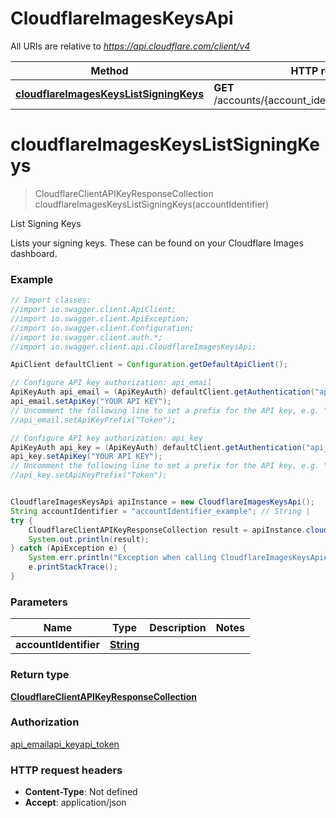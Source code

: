 # CloudflareImagesKeysApi

All URIs are relative to *https://api.cloudflare.com/client/v4*

Method | HTTP request | Description
------------- | ------------- | -------------
[**cloudflareImagesKeysListSigningKeys**](CloudflareImagesKeysApi.md#cloudflareImagesKeysListSigningKeys) | **GET** /accounts/{account_identifier}/images/v1/keys | List Signing Keys

<a name="cloudflareImagesKeysListSigningKeys"></a>
# **cloudflareImagesKeysListSigningKeys**
> CloudflareClientAPIKeyResponseCollection cloudflareImagesKeysListSigningKeys(accountIdentifier)

List Signing Keys

Lists your signing keys. These can be found on your Cloudflare Images dashboard.

### Example
```java
// Import classes:
//import io.swagger.client.ApiClient;
//import io.swagger.client.ApiException;
//import io.swagger.client.Configuration;
//import io.swagger.client.auth.*;
//import io.swagger.client.api.CloudflareImagesKeysApi;

ApiClient defaultClient = Configuration.getDefaultApiClient();

// Configure API key authorization: api_email
ApiKeyAuth api_email = (ApiKeyAuth) defaultClient.getAuthentication("api_email");
api_email.setApiKey("YOUR API KEY");
// Uncomment the following line to set a prefix for the API key, e.g. "Token" (defaults to null)
//api_email.setApiKeyPrefix("Token");

// Configure API key authorization: api_key
ApiKeyAuth api_key = (ApiKeyAuth) defaultClient.getAuthentication("api_key");
api_key.setApiKey("YOUR API KEY");
// Uncomment the following line to set a prefix for the API key, e.g. "Token" (defaults to null)
//api_key.setApiKeyPrefix("Token");


CloudflareImagesKeysApi apiInstance = new CloudflareImagesKeysApi();
String accountIdentifier = "accountIdentifier_example"; // String | 
try {
    CloudflareClientAPIKeyResponseCollection result = apiInstance.cloudflareImagesKeysListSigningKeys(accountIdentifier);
    System.out.println(result);
} catch (ApiException e) {
    System.err.println("Exception when calling CloudflareImagesKeysApi#cloudflareImagesKeysListSigningKeys");
    e.printStackTrace();
}
```

### Parameters

Name | Type | Description  | Notes
------------- | ------------- | ------------- | -------------
 **accountIdentifier** | [**String**](.md)|  |

### Return type

[**CloudflareClientAPIKeyResponseCollection**](CloudflareClientAPIKeyResponseCollection.md)

### Authorization

[api_email](../README.md#api_email)[api_key](../README.md#api_key)[api_token](../README.md#api_token)

### HTTP request headers

 - **Content-Type**: Not defined
 - **Accept**: application/json

